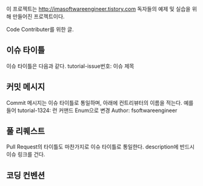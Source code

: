 이 프로젝트는 http://imasoftwareengineer.tistory.com 독자들의 예제 및 실습을 위해 만들어진 프로젝트이다.

Code Contributer를 위한 글.

이슈 타이틀
-
이슈 타이틀은 다음과 같다. tutorial-issue번호: 이슈 제목

커밋 메시지
-
Commit 메시지는 이슈 타이틀로 통일하며, 아래에 컨트리뷰터의 이름을 적는다. 
예를들어
tutorial-1324: 런 커맨드 Enum으로 변경
 Author: fsoftwareengineer
 

풀 리퀘스트
-
Pull Request의 타이틀도 마찬가지로 이슈 타이틀로 통일한다.
description에 반드시 이슈 링크를 건다.

코딩 컨벤션
-
